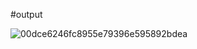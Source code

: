 #output

![00dce6246fc8955e79396e595892bdea](https://github.com/tapas95129/myrepo/assets/174009365/8a3416d8-0690-4be4-a52c-e2fa4a43c4e2)
